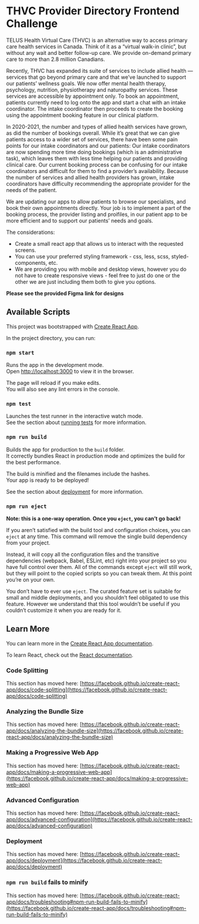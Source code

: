 # THVC Provider Directory Frontend Challenge 

TELUS Health Virtual Care (THVC) is an alternative way to access primary care health services in Canada. Think of it as a “virtual walk-in clinic”, but without any wait and better follow-up care. We provide on-demand primary care to more than 2.8 million Canadians.

Recently, THVC has expanded its suite of services to include allied health — services that go beyond primary care and that we’ve launched to support our patients’ wellness goals. We now offer mental health therapy, psychology, nutrition, physiotherapy and naturopathy services. These services are accessible by appointment only. To book an appointment, patients currently need to log onto the app and start a chat with an intake coordinator. The intake coordinator then proceeds to create the booking using the appointment booking feature in our clinical platform. 

In 2020-2021, the number and types of allied health services have grown, as did the number of bookings overall. While it’s great that we can give patients access to a wider set of services, there have been some pain points for our intake coordinators and our patients:
Our intake coordinators are now spending more time doing bookings (which is an administrative task), which leaves them with less time helping our patients and providing clinical care.
Our current booking process can be confusing for our intake coordinators and difficult for them to find a provider’s availability.
Because the number of services and allied health providers has grown, intake coordinators have difficulty recommending the appropriate provider for the needs of the patient.

We are updating our apps to allow patients to browse our specialists, and book their own appointments directly. Your job is to implement a part of the booking process, the provider listing and proifiles, in our patient app to be more efficient and to support our patients’ needs and goals.

The considerations:
- Create a small react app that allows us to interact with the requested screens.
- You can use your preferred styling framework - css, less, scss, styled-components, etc.
- We are providing you with mobile and desktop views, however you do not have to create responsive views - feel free to just do one or the other we are just including them both to give you options.

**Please see the provided Figma link for designs**

## Available Scripts

This project was bootstrapped with [Create React App](https://github.com/facebook/create-react-app).

In the project directory, you can run:

### `npm start`

Runs the app in the development mode.\
Open [http://localhost:3000](http://localhost:3000) to view it in the browser.

The page will reload if you make edits.\
You will also see any lint errors in the console.

### `npm test`

Launches the test runner in the interactive watch mode.\
See the section about [running tests](https://facebook.github.io/create-react-app/docs/running-tests) for more information.

### `npm run build`

Builds the app for production to the `build` folder.\
It correctly bundles React in production mode and optimizes the build for the best performance.

The build is minified and the filenames include the hashes.\
Your app is ready to be deployed!

See the section about [deployment](https://facebook.github.io/create-react-app/docs/deployment) for more information.

### `npm run eject`

**Note: this is a one-way operation. Once you `eject`, you can’t go back!**

If you aren’t satisfied with the build tool and configuration choices, you can `eject` at any time. This command will remove the single build dependency from your project.

Instead, it will copy all the configuration files and the transitive dependencies (webpack, Babel, ESLint, etc) right into your project so you have full control over them. All of the commands except `eject` will still work, but they will point to the copied scripts so you can tweak them. At this point you’re on your own.

You don’t have to ever use `eject`. The curated feature set is suitable for small and middle deployments, and you shouldn’t feel obligated to use this feature. However we understand that this tool wouldn’t be useful if you couldn’t customize it when you are ready for it.

## Learn More

You can learn more in the [Create React App documentation](https://facebook.github.io/create-react-app/docs/getting-started).

To learn React, check out the [React documentation](https://reactjs.org/).

### Code Splitting

This section has moved here: [https://facebook.github.io/create-react-app/docs/code-splitting](https://facebook.github.io/create-react-app/docs/code-splitting)

### Analyzing the Bundle Size

This section has moved here: [https://facebook.github.io/create-react-app/docs/analyzing-the-bundle-size](https://facebook.github.io/create-react-app/docs/analyzing-the-bundle-size)

### Making a Progressive Web App

This section has moved here: [https://facebook.github.io/create-react-app/docs/making-a-progressive-web-app](https://facebook.github.io/create-react-app/docs/making-a-progressive-web-app)

### Advanced Configuration

This section has moved here: [https://facebook.github.io/create-react-app/docs/advanced-configuration](https://facebook.github.io/create-react-app/docs/advanced-configuration)

### Deployment

This section has moved here: [https://facebook.github.io/create-react-app/docs/deployment](https://facebook.github.io/create-react-app/docs/deployment)

### `npm run build` fails to minify

This section has moved here: [https://facebook.github.io/create-react-app/docs/troubleshooting#npm-run-build-fails-to-minify](https://facebook.github.io/create-react-app/docs/troubleshooting#npm-run-build-fails-to-minify)
